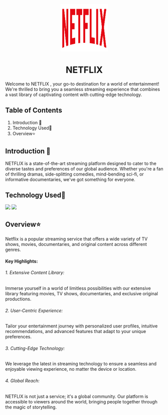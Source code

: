 
<div align="center"><img src="https://raw.githubusercontent.com/prithiraj15/NETFLIX-CLONE/main/assets/images/logo.png" height="150" width="150" /></div>

# <div align="center">NETFLIX</div>

Welcome to NETFLIX , your go-to destination for a world of entertainment! We're thrilled to bring you a seamless streaming experience that combines a vast library of captivating content with cutting-edge technology.

## Table of Contents

1. Introduction 📌
2. Technology Used🚀
3. Overview⭐



## Introduction 📌

NETFLIX is a state-of-the-art streaming platform designed to cater to the diverse tastes and preferences of our global audience. Whether you're a fan of thrilling dramas, side-splitting comedies, mind-bending sci-fi, or informative documentaries, we've got something for everyone.

## Technology Used🚀

<img src="https://github.com/prithiraj15/NETFLIX-CLONE/assets/145490348/3c45dac1-b4e7-4113-b369-8edaf11d5214" height="50"> 
<img src="https://github.com/prithiraj15/NETFLIX-CLONE/assets/145490348/b1744c1d-ced6-4dc8-ad9f-0a6ebc2b7d00" height="50">


##  Overview⭐
Netflix is a popular streaming service that offers a wide variety of TV shows, movies, documentaries, and original content across different genres. 

#### Key Highlights:
###### 1. Extensive Content Library: 
Immerse yourself in a world of limitless possibilities with our extensive library featuring movies, TV shows, documentaries, and exclusive original productions.

###### 2. User-Centric Experience: 
Tailor your entertainment journey with personalized user profiles, intuitive recommendations, and advanced features that adapt to your unique preferences.

###### 3. Cutting-Edge Technology: 
We leverage the latest in streaming technology to ensure a seamless and enjoyable viewing experience, no matter the device or location.

###### 4. Global Reach: 
NETFLIX is not just a service; it's a global community. Our platform is accessible to viewers around the world, bringing people together through the magic of storytelling.

